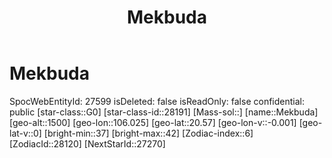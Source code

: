 ﻿---
title: "Mekbuda"
location: [20.57,106.025,1500]
type: Station
tags:
- astro/Star

---

# Mekbuda

SpocWebEntityId: 27599
isDeleted: false
isReadOnly: false
confidential: public
[star-class::G0]
[star-class-id::28191]
[Mass-sol::]
[name::Mekbuda]
[geo-alt::1500]
[geo-lon::106.025]
[geo-lat::20.57]
[geo-lon-v::-0.001]
[geo-lat-v::0]
[bright-min::37]
[bright-max::42]
[Zodiac-index::6]
[ZodiacId::28120]
[NextStarId::27270]

